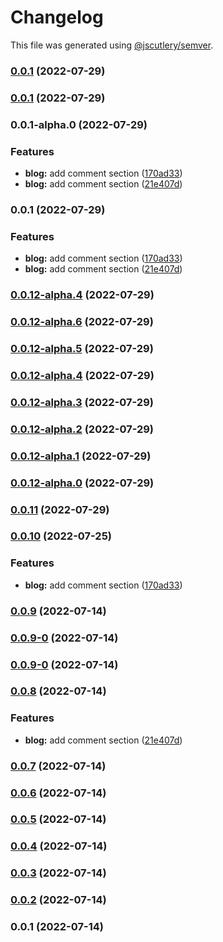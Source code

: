 # Changelog

This file was generated using [@jscutlery/semver](https://github.com/jscutlery/semver).

### [0.0.1](https://github.com/yurikrupnik/nx-go-playground/compare/infra-commands-0.0.1-alpha.0...infra-commands-0.0.1) (2022-07-29)

### [0.0.1](https://github.com/yurikrupnik/nx-go-playground/compare/infra-commands-0.0.1-alpha.0...infra-commands-0.0.1) (2022-07-29)

### 0.0.1-alpha.0 (2022-07-29)


### Features

* **blog:** add comment section ([170ad33](https://github.com/yurikrupnik/nx-go-playground/commit/170ad3307f34fc401e78bbaec286d43a8bbd5be4))
* **blog:** add comment section ([21e407d](https://github.com/yurikrupnik/nx-go-playground/commit/21e407d6b8af74f00ce219d0b44dfdb24b596590))

### 0.0.1 (2022-07-29)


### Features

* **blog:** add comment section ([170ad33](https://github.com/yurikrupnik/nx-go-playground/commit/170ad3307f34fc401e78bbaec286d43a8bbd5be4))
* **blog:** add comment section ([21e407d](https://github.com/yurikrupnik/nx-go-playground/commit/21e407d6b8af74f00ce219d0b44dfdb24b596590))

### [0.0.12-alpha.4](https://github.com/yurikrupnik/nx-go-playground/compare/infra-commands-0.0.12-alpha.3...infra-commands-0.0.12-alpha.4) (2022-07-29)

### [0.0.12-alpha.6](https://github.com/yurikrupnik/nx-go-playground/compare/infra-commands-0.0.12-alpha.5...infra-commands-0.0.12-alpha.6) (2022-07-29)

### [0.0.12-alpha.5](https://github.com/yurikrupnik/nx-go-playground/compare/infra-commands-0.0.12-alpha.4...infra-commands-0.0.12-alpha.5) (2022-07-29)

### [0.0.12-alpha.4](https://github.com/yurikrupnik/nx-go-playground/compare/infra-commands-0.0.12-alpha.3...infra-commands-0.0.12-alpha.4) (2022-07-29)

### [0.0.12-alpha.3](https://github.com/yurikrupnik/nx-go-playground/compare/infra-commands-0.0.12-alpha.2...infra-commands-0.0.12-alpha.3) (2022-07-29)

### [0.0.12-alpha.2](https://github.com/yurikrupnik/nx-go-playground/compare/infra-commands-0.0.12-alpha.1...infra-commands-0.0.12-alpha.2) (2022-07-29)

### [0.0.12-alpha.1](https://github.com/yurikrupnik/nx-go-playground/compare/infra-commands-0.0.12-alpha.0...infra-commands-0.0.12-alpha.1) (2022-07-29)

### [0.0.12-alpha.0](https://github.com/yurikrupnik/nx-go-playground/compare/infra-commands-0.0.11...infra-commands-0.0.12-alpha.0) (2022-07-29)

### [0.0.11](https://github.com/yurikrupnik/nx-go-playground/compare/infra-commands-0.0.10...infra-commands-0.0.11) (2022-07-29)

### [0.0.10](https://github.com/yurikrupnik/nx-go-playground/compare/infra-commands-0.0.9...infra-commands-0.0.10) (2022-07-25)


### Features

* **blog:** add comment section ([170ad33](https://github.com/yurikrupnik/nx-go-playground/commit/170ad3307f34fc401e78bbaec286d43a8bbd5be4))

### [0.0.9](https://github.com/yurikrupnik/nx-go-playground/compare/infra-commands-0.0.9-0...infra-commands-0.0.9) (2022-07-14)

### [0.0.9-0](https://github.com/yurikrupnik/nx-go-playground/compare/infra-commands-0.0.9-0...infra-commands-0.0.9-0) (2022-07-14)

### [0.0.9-0](https://github.com/yurikrupnik/nx-go-playground/compare/infra-commands-0.0.8...infra-commands-0.0.9-0) (2022-07-14)

### [0.0.8](https://github.com/yurikrupnik/nx-go-playground/compare/infra-commands-0.0.7...infra-commands-0.0.8) (2022-07-14)


### Features

* **blog:** add comment section ([21e407d](https://github.com/yurikrupnik/nx-go-playground/commit/21e407d6b8af74f00ce219d0b44dfdb24b596590))

### [0.0.7](https://github.com/yurikrupnik/nx-go-playground/compare/infra-commands-0.0.6...infra-commands-0.0.7) (2022-07-14)

### [0.0.6](https://github.com/yurikrupnik/nx-go-playground/compare/infra-commands-0.0.5...infra-commands-0.0.6) (2022-07-14)

### [0.0.5](https://github.com/yurikrupnik/nx-go-playground/compare/infra-commands-0.0.4...infra-commands-0.0.5) (2022-07-14)

### [0.0.4](https://github.com/yurikrupnik/nx-go-playground/compare/infra-commands-0.0.3...infra-commands-0.0.4) (2022-07-14)

### [0.0.3](https://github.com/yurikrupnik/nx-go-playground/compare/infra-commands-0.0.2...infra-commands-0.0.3) (2022-07-14)

### [0.0.2](https://github.com/yurikrupnik/nx-go-playground/compare/infra-commands-0.0.1...infra-commands-0.0.2) (2022-07-14)

### 0.0.1 (2022-07-14)
